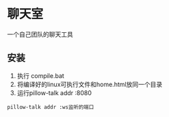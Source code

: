 # 聊天室

一个自己团队的聊天工具



## 安装
1. 执行 compile.bat
2. 将编译好的linux可执行文件和home.html放同一个目录
3. 运行pillow-talk addr :8080

```
pillow-talk addr :ws监听的端口
```